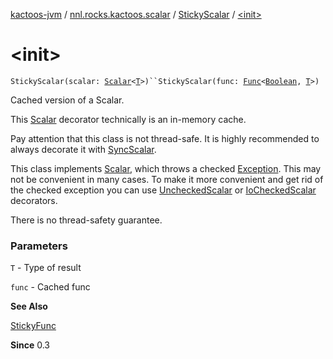 [kactoos-jvm](../../index.md) / [nnl.rocks.kactoos.scalar](../index.md) / [StickyScalar](index.md) / [&lt;init&gt;](./-init-.md)

# &lt;init&gt;

`StickyScalar(scalar: `[`Scalar`](../../nnl.rocks.kactoos/-scalar/index.md)`<`[`T`](index.md#T)`>)``StickyScalar(func: `[`Func`](../../nnl.rocks.kactoos/-func/index.md)`<`[`Boolean`](https://kotlinlang.org/api/latest/jvm/stdlib/kotlin/-boolean/index.html)`, `[`T`](index.md#T)`>)`

Cached version of a Scalar.

This [Scalar](../../nnl.rocks.kactoos/-scalar/index.md) decorator technically is an in-memory
cache.

Pay attention that this class is not thread-safe. It is highly
recommended to always decorate it with [SyncScalar](../-sync-scalar/index.md).

This class implements [Scalar](../../nnl.rocks.kactoos/-scalar/index.md), which throws a checked
[Exception](https://kotlinlang.org/api/latest/jvm/stdlib/kotlin/-exception/index.html). This may not be convenient in many cases. To make
it more convenient and get rid of the checked exception you can
use [UncheckedScalar](../-unchecked-scalar/index.md) or [IoCheckedScalar](../-io-checked-scalar/index.md) decorators.

There is no thread-safety guarantee.

### Parameters

`T` - Type of result

`func` - Cached func

**See Also**

[StickyFunc](../../nnl.rocks.kactoos.func/-sticky-func/index.md)

**Since**
0.3

